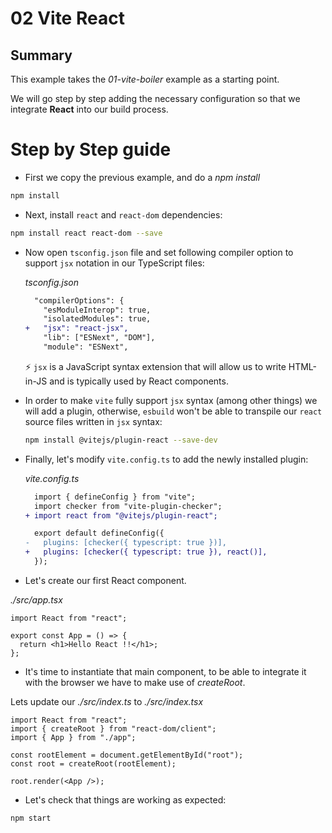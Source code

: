 # 02 Vite React

## Summary

This example takes the _01-vite-boiler_ example as a starting point.

We will go step by step adding the necessary configuration so that we integrate
**React** into our build process.

# Step by Step guide

- First we copy the previous example, and do a _npm install_

```bash
npm install
```

- Next, install `react` and `react-dom` dependencies:

```bash
npm install react react-dom --save
```

- Now open `tsconfig.json` file and set following compiler option to support `jsx` notation in our TypeScript files:

  _tsconfig.json_

  ```diff
    "compilerOptions": {
      "esModuleInterop": true,
      "isolatedModules": true,
  +   "jsx": "react-jsx",
      "lib": ["ESNext", "DOM"],
      "module": "ESNext",
  ```

  ⚡ `jsx` is a JavaScript syntax extension that will allow us to write HTML-in-JS and is typically used by React components.

- In order to make `vite` fully support `jsx` syntax (among other things) we will add a plugin, otherwise, `esbuild` won't be able to transpile our `react` source files written in `jsx` syntax:

  ```bash
  npm install @vitejs/plugin-react --save-dev
  ```

- Finally, let's modify `vite.config.ts` to add the newly installed plugin:

  _vite.config.ts_

  ```diff
    import { defineConfig } from "vite";
    import checker from "vite-plugin-checker";
  + import react from "@vitejs/plugin-react";

    export default defineConfig({
  -   plugins: [checker({ typescript: true })],
  +   plugins: [checker({ typescript: true }), react()],
    });

  ```

- Let's create our first React component.

_./src/app.tsx_

```tsx
import React from "react";

export const App = () => {
  return <h1>Hello React !!</h1>;
};
```

- It's time to instantiate that main component, to be able to integrate it with the browser we have to make use of _createRoot_.

Lets update our _./src/index.ts_ to _./src/index.tsx_

```tsx
import React from "react";
import { createRoot } from "react-dom/client";
import { App } from "./app";

const rootElement = document.getElementById("root");
const root = createRoot(rootElement);

root.render(<App />);
```

- Let's check that things are working as expected:

```bash
npm start
```
